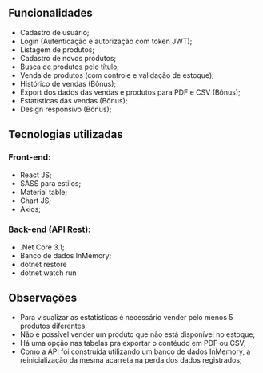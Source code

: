 

## Funcionalidades
* Cadastro de usuário;
* Login (Autenticação e autorização com token JWT);
* Listagem de produtos;
* Cadastro de novos produtos;
* Busca de produtos pelo título;
* Venda de produtos (com controle e validação de estoque);
* Histórico de vendas (Bônus);
* Export dos dados das vendas e produtos para PDF e CSV (Bônus);
* Estatísticas das vendas (Bônus);
* Design responsivo (Bônus);

## Tecnologias utilizadas
### Front-end:
* React JS;
* SASS para estilos;
* Material table;
* Chart JS;
* Axios;

### Back-end (API Rest):
* .Net Core 3.1;
* Banco de dados InMemory;
* dotnet restore
* dotnet watch run

## Observações
* Para visualizar as estatísticas é necessário vender pelo menos 5 produtos diferentes;
* Não é possível vender um produto que não está disponível no estoque;
* Há uma opção nas tabelas pra exportar o contéudo em PDF ou CSV;
* Como a API foi construída utilizando um banco de dados InMemory, a reinicialização da mesma acarreta na perda dos dados registrados;



 
